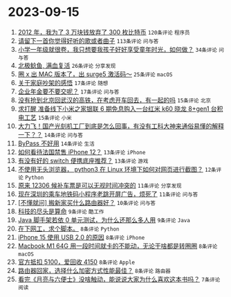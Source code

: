 # 2023-09-15

1. [2012 年，我为了 3 万块钱放弃了 300 枚比特币](https://www.v2ex.com/t/973937) `120条评论` `程序员`
1. [请留下一首你觉得好听的歌或者曲子](https://www.v2ex.com/t/973927) `113条评论` `问与答`
1. [小学一年级就很卷，我只想要我孩子好好享受童年时光，如何做？](https://www.v2ex.com/t/973933) `34条评论` `问与答`
1. [北极鲶鱼, 满血复活](https://www.v2ex.com/t/973929) `26条评论` `分享发现`
1. [圈 x 出 MAC 版本了，出 surge5 激活码～](https://www.v2ex.com/t/973948) `25条评论` `macOS`
1. [关于家庭吵架的感悟](https://www.v2ex.com/t/974008) `17条评论` `随想`
1. [企业年金要不要交呢？](https://www.v2ex.com/t/973946) `17条评论` `问与答`
1. [没有抢到北京回武汉的高铁，在考虑开车回去，有一起的吗](https://www.v2ex.com/t/973978) `15条评论` `北京`
1. [求打醒 准备线下小米之家银联 6 期免息购入一台红米 k60 晓龙 8+gen1 台积电工艺](https://www.v2ex.com/t/973938) `15条评论` `小米`
1. [大力飞！国产光刻机工厂到底是怎么回事，有没有工科大神来通俗易懂的解释一下？？](https://www.v2ex.com/t/973954) `14条评论` `问与答`
1. [ByPass 不好用](https://www.v2ex.com/t/973941) `14条评论` `生活`
1. [如何看待法国禁售 iPhone 12？](https://www.v2ex.com/t/973976) `13条评论` `iPhone`
1. [有没有好的 switch 便携底座推荐？](https://www.v2ex.com/t/973928) `13条评论` `游戏`
1. [不使用无头浏览器， python3 在 Linux 环境下如何对网页进行截图？](https://www.v2ex.com/t/974016) `12条评论` `Python`
1. [原来 12306 候补车票是可以无视时间冲突的](https://www.v2ex.com/t/973979) `11条评论` `分享发现`
1. [现在深圳的乘车地铁码小程序老跳开屏广告，烦死了](https://www.v2ex.com/t/973960) `11条评论` `问与答`
1. [[不懂就问] 搬新家买什么路由器好？](https://www.v2ex.com/t/973932) `10条评论` `问与答`
1. [科技的尽头是算命](https://www.v2ex.com/t/974032) `9条评论` `酷工作`
1. [Java 脚手架若依 0 单元测试，为什么还那么多人用](https://www.v2ex.com/t/973996) `9条评论` `Java`
1. [在下网工，求个脚本。](https://www.v2ex.com/t/974035) `8条评论` `Python`
1. [iPhone 15 使用 USB 2.0 的原因](https://www.v2ex.com/t/974024) `8条评论` `iPhone`
1. [Macbook M1 64G 用一段时间就卡的不能动，无论干啥都是转圈圈](https://www.v2ex.com/t/973973) `8条评论` `macOS`
1. [官方抵扣 5100，爱回收 4150](https://www.v2ex.com/t/973958) `8条评论` `Apple`
1. [路由器回家，选择什么加密方式性能最佳？](https://www.v2ex.com/t/973923) `8条评论` `路由器`
1. [看完《月亮与六便士》没啥触动，能说说大家为什么喜欢这本书吗？](https://www.v2ex.com/t/974010) `7条评论` `阅读`
